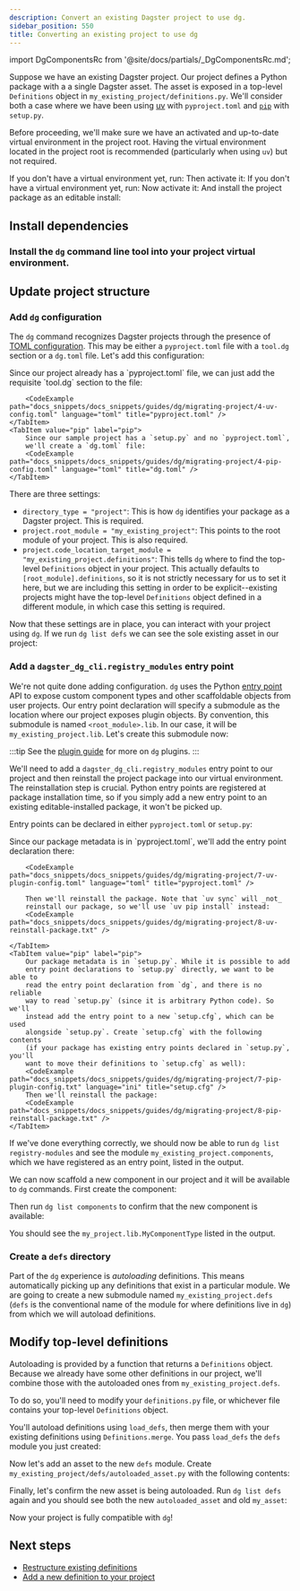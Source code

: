 ```yaml
---
description: Convert an existing Dagster project to use dg.
sidebar_position: 550
title: Converting an existing project to use dg
---
```


import DgComponentsRc from '@site/docs/partials/\_DgComponentsRc.md';

<DgComponentsRc />

Suppose we have an existing Dagster project. Our project defines a Python
package with a a single Dagster asset. The asset is exposed in a top-level
`Definitions` object in `my_existing_project/definitions.py`. We'll consider
both a case where we have been using [uv](https://docs.astral.sh/uv/) with `pyproject.toml` and [`pip`](https://pip.pypa.io/en/stable/) with `setup.py`.

<Tabs groupId="package-manager">
  <TabItem value="uv" label="uv">
    <CliInvocationExample path="docs_snippets/docs_snippets/guides/dg/migrating-project/1-uv-tree.txt" />
  </TabItem>
  <TabItem value="pip" label="pip">
    <CliInvocationExample path="docs_snippets/docs_snippets/guides/dg/migrating-project/1-pip-tree.txt" />
  </TabItem>
</Tabs>

Before proceeding, we'll make sure we have an activated and up-to-date virtual
environment in the project root. Having the virtual environment located in the
project root is recommended (particularly when using `uv`) but not required.

<Tabs groupId="package-manager">
  <TabItem value="uv" label="uv">
    If you don't have a virtual environment yet, run:
    <CliInvocationExample path="docs_snippets/docs_snippets/guides/dg/migrating-project/2-a-uv-venv.txt" />
    Then activate it:
    <CliInvocationExample path="docs_snippets/docs_snippets/guides/dg/migrating-project/2-b-uv-venv.txt" />
  </TabItem>
  <TabItem value="pip" label="pip">
    If you don't have a virtual environment yet, run:
    <CliInvocationExample path="docs_snippets/docs_snippets/guides/dg/migrating-project/2-a-pip-venv.txt" />
    Now activate it:
    <CliInvocationExample path="docs_snippets/docs_snippets/guides/dg/migrating-project/2-b-pip-venv.txt" />
    And install the project package as an editable install:
    <CliInvocationExample path="docs_snippets/docs_snippets/guides/dg/migrating-project/2-c-pip-venv.txt" />
  </TabItem>
</Tabs>

## Install dependencies

### Install the `dg` command line tool into your project virtual environment.

<Tabs groupId="package-manager">
  <TabItem value="uv" label="uv">
    <CliInvocationExample path="docs_snippets/docs_snippets/guides/dg/migrating-project/3-uv-install-dg.txt" />
  </TabItem>
  <TabItem value="pip" label="pip">
    <CliInvocationExample path="docs_snippets/docs_snippets/guides/dg/migrating-project/3-pip-install-dg.txt" />
  </TabItem>
</Tabs>

## Update project structure

### Add `dg` configuration

The `dg` command recognizes Dagster projects through the presence of [TOML
configuration](/api/dg/dg-cli-configuration). This may be either a `pyproject.toml` file with a `tool.dg` section or a `dg.toml` file. Let's add this configuration:

<Tabs groupId="package-manager">
    <TabItem value="uv" label="uv">
        Since our project already has a `pyproject.toml` file, we can just add
        the requisite `tool.dg` section to the file:

        <CodeExample path="docs_snippets/docs_snippets/guides/dg/migrating-project/4-uv-config.toml" language="toml" title="pyproject.toml" />
    </TabItem>
    <TabItem value="pip" label="pip">
        Since our sample project has a `setup.py` and no `pyproject.toml`,
        we'll create a `dg.toml` file:
        <CodeExample path="docs_snippets/docs_snippets/guides/dg/migrating-project/4-pip-config.toml" language="toml" title="dg.toml" />
    </TabItem>

</Tabs>

There are three settings:

- `directory_type = "project"`: This is how `dg` identifies your package as a Dagster project. This is required.
- `project.root_module = "my_existing_project"`: This points to the root module of your project. This is also required.
- `project.code_location_target_module = "my_existing_project.definitions"`: This tells `dg` where to find the top-level `Definitions` object in your project. This actually defaults to `[root_module].definitions`, so it is not strictly necessary for us to set it here, but we are including this setting in order to be explicit--existing projects might have the top-level `Definitions` object defined in a different module, in which case this setting is required.

Now that these settings are in place, you can interact with your project using `dg`. If we run `dg list defs` we can see the sole existing asset in our project:

<CliInvocationExample path="docs_snippets/docs_snippets/guides/dg/migrating-project/5-list-defs.txt" />

### Add a `dagster_dg_cli.registry_modules` entry point

We're not quite done adding configuration. `dg` uses the Python [entry
point](https://packaging.python.org/en/latest/specifications/entry-points/) API
to expose custom component types and other scaffoldable objects from user
projects. Our entry point declaration will specify a submodule as the location
where our project exposes plugin objects. By convention, this submodule is
named `<root_module>.lib`. In our case, it will be `my_existing_project.lib`.
Let's create this submodule now:

<CliInvocationExample path="docs_snippets/docs_snippets/guides/dg/migrating-project/6-create-lib.txt" />

:::tip
See the [plugin guide](/guides/build/components/creating-new-components/creating-dg-plugin) for more on `dg` plugins.
:::

We'll need to add a `dagster_dg_cli.registry_modules` entry point to our project and then
reinstall the project package into our virtual environment. The reinstallation
step is crucial. Python entry points are registered at package installation
time, so if you simply add a new entry point to an existing editable-installed
package, it won't be picked up.

Entry points can be declared in either `pyproject.toml` or `setup.py`:

<Tabs groupId="package-manager">
    <TabItem value="uv" label="uv">
        Since our package metadata is in `pyproject.toml`, we'll add the entry
        point declaration there:

        <CodeExample path="docs_snippets/docs_snippets/guides/dg/migrating-project/7-uv-plugin-config.toml" language="toml" title="pyproject.toml" />

        Then we'll reinstall the package. Note that `uv sync` will _not_
        reinstall our package, so we'll use `uv pip install` instead:
        <CodeExample path="docs_snippets/docs_snippets/guides/dg/migrating-project/8-uv-reinstall-package.txt" />

    </TabItem>
    <TabItem value="pip" label="pip">
        Our package metadata is in `setup.py`. While it is possible to add
        entry point declarations to `setup.py` directly, we want to be able to
        read the entry point declaration from `dg`, and there is no reliable
        way to read `setup.py` (since it is arbitrary Python code). So we'll
        instead add the entry point to a new `setup.cfg`, which can be used
        alongside `setup.py`. Create `setup.cfg` with the following contents
        (if your package has existing entry points declared in `setup.py`, you'll
        want to move their definitions to `setup.cfg` as well):
        <CodeExample path="docs_snippets/docs_snippets/guides/dg/migrating-project/7-pip-plugin-config.txt" language="ini" title="setup.cfg" />
        Then we'll reinstall the package:
        <CodeExample path="docs_snippets/docs_snippets/guides/dg/migrating-project/8-pip-reinstall-package.txt" />
    </TabItem>

</Tabs>

If we've done everything correctly, we should now be able to run `dg list
registry-modules` and see the module `my_existing_project.components`, which we have registered as an entry point, listed in the output.

<CliInvocationExample
path="docs_snippets/docs_snippets/guides/dg/migrating-project/9-list-registry-modules.txt"
/>

We can now scaffold a new component in our project and it will be
available to `dg` commands. First create the component:

<CodeExample path="docs_snippets/docs_snippets/guides/dg/migrating-project/10-scaffold-component.txt" />

Then run `dg list components` to confirm that the new component is available:

<CliInvocationExample path="docs_snippets/docs_snippets/guides/dg/migrating-project/11-list-components.txt" />

You should see the `my_project.lib.MyComponentType` listed in the output.

### Create a `defs` directory

Part of the `dg` experience is _autoloading_ definitions. This means
automatically picking up any definitions that exist in a particular module. We
are going to create a new submodule named `my_existing_project.defs` (`defs` is
the conventional name of the module for where definitions live in `dg`) from which we will autoload definitions.

<CliInvocationExample path="docs_snippets/docs_snippets/guides/dg/migrating-project/12-mkdir-defs.txt" />

## Modify top-level definitions

Autoloading is provided by a function that returns a `Definitions` object. Because we already have some other definitions in our project, we'll combine those with the autoloaded ones from `my_existing_project.defs`.

To do so, you'll need to modify your `definitions.py` file, or whichever file contains your top-level `Definitions` object.

You'll autoload definitions using `load_defs`, then merge them with your existing definitions using `Definitions.merge`. You pass `load_defs` the `defs` module you just created:

<Tabs>
  <TabItem value="before" label="Before">
    <CodeExample
      path="docs_snippets/docs_snippets/guides/dg/migrating-project/13-initial-definitions.py"
      language="python"
    />
  </TabItem>
  <TabItem value="after" label="After">
    <CodeExample
      path="docs_snippets/docs_snippets/guides/dg/migrating-project/14-updated-definitions.py"
      language="python"
    />
  </TabItem>
</Tabs>

Now let's add an asset to the new `defs` module. Create
`my_existing_project/defs/autoloaded_asset.py` with the following contents:

<CodeExample path="docs_snippets/docs_snippets/guides/dg/migrating-project/15-autoloaded-asset.py" />

Finally, let's confirm the new asset is being autoloaded. Run `dg list defs`
again and you should see both the new `autoloaded_asset` and old `my_asset`:

<CliInvocationExample path="docs_snippets/docs_snippets/guides/dg/migrating-project/16-list-defs.txt" />

Now your project is fully compatible with `dg`!

## Next steps

- [Restructure existing definitions](/guides/build/projects/migrating-definitions)
- [Add a new definition to your project](/api/dg/dg-cli)
